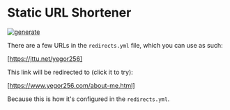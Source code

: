 # Static URL Shortener

[![generate](https://github.com/yegor256/jttu/actions/workflows/generate.yml/badge.svg)](https://github.com/yegor256/jttu/actions/workflows/generate.yml)

There are a few URLs in the `redirects.yml` file, which you
can use as such:

[https://jttu.net/yegor256]

This link will be redirected to (click it to try):

[https://www.yegor256.com/about-me.html]

Because this is how it's configured in the `redirects.yml`.
